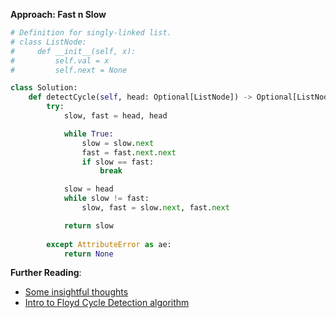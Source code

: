 **Approach: Fast n Slow**

```py
# Definition for singly-linked list.
# class ListNode:
#     def __init__(self, x):
#         self.val = x
#         self.next = None

class Solution:
    def detectCycle(self, head: Optional[ListNode]) -> Optional[ListNode]:
        try:
            slow, fast = head, head

            while True:
                slow = slow.next
                fast = fast.next.next
                if slow == fast:
                    break

            slow = head
            while slow != fast:
                slow, fast = slow.next, fast.next

            return slow
        
        except AttributeError as ae:
            return None
```

**Further Reading**:
* [Some insightful thoughts](https://leetcode.com/problems/linked-list-cycle-ii/discuss/1701128/C++JavaPython-Slow-and-Fast-oror-Image-Explanation-oror-Beginner-Friendly/1225745)
* [Intro to Floyd Cycle Detection algorithm](https://leetcode.com/discuss/general-discussion/1116359/intro-to-floyds-cycle-detection-algorithm)
